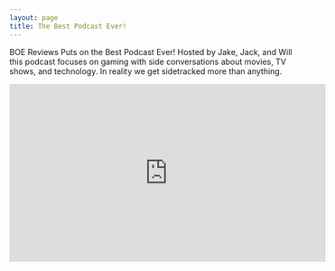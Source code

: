 ```yaml
---
layout: page
title: The Best Podcast Ever!
---
```


BOE Reviews Puts on the Best Podcast Ever! Hosted by Jake, Jack, and Will this podcast focuses on gaming with side conversations about movies, TV shows, and technology. In reality we get sidetracked more than anything.

<iframe width="560" height="315" src="https://www.youtube.com/embed/videoseries?list=PLukFpczEQwVzCJipjwdQyXCGFw3bdcFeR" frameborder="0" allowfullscreen></iframe>
